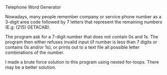 Telephone Word Generator

Nowadays, many people remember company or service phone number as a 3-digit area code followed by 7 letters that represent the remaining numbers (E.g: (215) GETACAB).

The program ask for a 7-digit number that does not contain 0s and 1s. The program then either refuses invalid input (if number is less than 7 digits or contains 0s and/or 1s), or prints out to a text file all possible letter combinations of the number.

I made a brute force solution to this program using nested for-loops. There may be a better solution. 